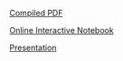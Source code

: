 [Compiled PDF](https://github.com/cicilapetitesorciere/Social-Movements-Report/files/11158508/Social_Movements_Report.pdf)

[Online Interactive Notebook](https://colab.research.google.com/drive/1zS31i-exk8ccmdyC43RLAe5g0iUCNZ36?usp=sharing)

[Presentation](https://docs.google.com/presentation/d/19-vpRQBKrfV69VY6AGhYmkT76psM8jihqphUl70iWrQ/edit?usp=sharing)

